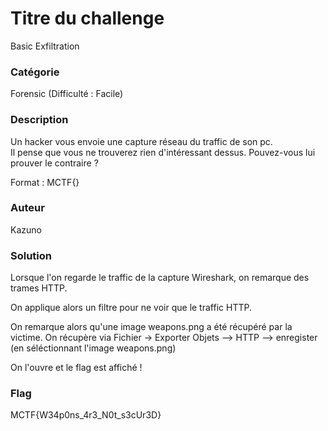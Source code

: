 # Titre du challenge

Basic Exfiltration

### Catégorie

Forensic (Difficulté : Facile)

### Description

Un hacker vous envoie une capture réseau du traffic de son pc.<br/>
Il pense que vous ne trouverez rien d'intéressant dessus. Pouvez-vous lui prouver le contraire ?

Format : MCTF{}

### Auteur 

Kazuno

### Solution

Lorsque l'on regarde le traffic de la capture Wireshark, on remarque des trames HTTP.

On applique alors un filtre pour ne voir que le traffic HTTP.

On remarque alors qu'une image weapons.png a été récupéré par la victime.
On récupère via Fichier -> Exporter Objets --> HTTP --> enregister (en séléctionnant l'image weapons.png)

On l'ouvre et le flag est affiché !

### Flag
 
MCTF{W34p0ns_4r3_N0t_s3cUr3D}
